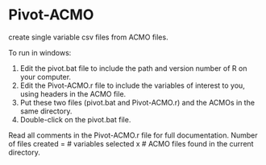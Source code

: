 # Pivot-ACMO
create single variable csv files from ACMO files.

To run in windows: 
1. Edit the pivot.bat file to include the path and version number of R on your computer.
2. Edit the Pivot-ACMO.r file to include the variables of interest to you, using headers in the ACMO file.
3. Put these two files (pivot.bat and Pivot-ACMO.r) and the ACMOs in the same directory.
4. Double-click on the pivot.bat file.

Read all comments in the Pivot-ACMO.r file for full documentation.
Number of files created = # variables selected x # ACMO files found in the current directory.


